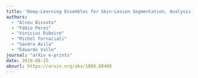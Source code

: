 ```yaml
---
title: "Deep-Learning Ensembles for Skin-Lesion Segmentation, Analysis, Classification: RECOD Titans at ISIC Challenge 2018"
authors:
  - "Alceu Bissoto"
  - "Fábio Perez"
  - "Vinicius Ribeiro"
  - "Michel Fornaciali"
  - "Sandra Avila"
  - "Eduardo Valle"
journal: "arXiv e-prints"
date: 2018-08-25
absurl: https://arxiv.org/abs/1808.08480
---
```

